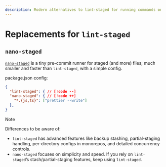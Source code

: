 ```yaml
---
description: Modern alternatives to lint-staged for running commands on staged Git files
---
```


# Replacements for `lint-staged`

## `nano-staged`

[`nano-staged`](https://www.npmjs.com/package/nano-staged) is a tiny pre-commit runner for staged (and more) files; much smaller and faster than `lint-staged`, with a simple config.

package.json config:

```json
{
  "lint-staged": { // [!code --]
  "nano-staged": { // [!code ++]
    "*.{js,ts}": ["prettier --write"]
  },
}
```

> [!NOTE]
> Differences to be aware of:
> - `lint-staged` has advanced features like backup stashing, partial-staging handling, per-directory configs in monorepos, and detailed concurrency controls.
> - `nano-staged` focuses on simplicity and speed. If you rely on `lint-staged`’s stash/partial-staging features, keep using `lint-staged`.
